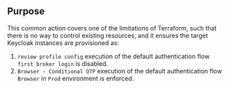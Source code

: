 ## Purpose

This common action covers one of the limitations of Terraform, such that there is no way to control existing resources, and it ensures the target Keycloak instances are provisioned as:

1. `review profile config` execution of the default authentication flow `first broker login` is disabled.
1. `Browser - Conditional OTP` execution of the default authentication flow `Browser` in `Prod` environment is enforced.
